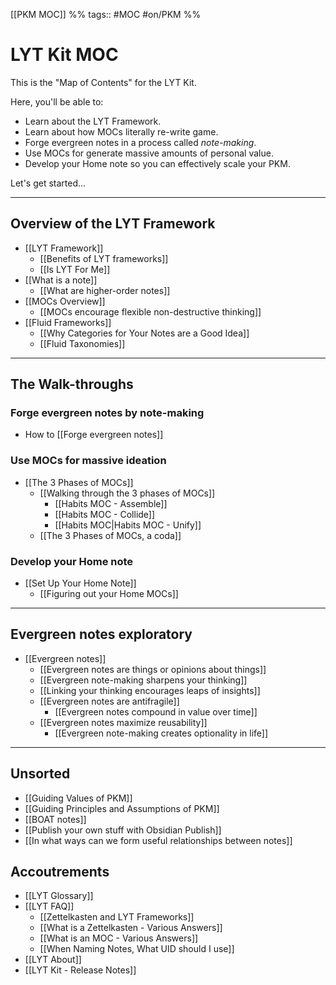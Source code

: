 [[PKM MOC]] %% tags:: #MOC #on/PKM %%
# LYT Kit MOC
This is the "Map of Contents" for the LYT Kit.

Here, you'll be able to:
- Learn about the LYT Framework.
- Learn about how MOCs literally re-write game.
- Forge evergreen notes in a process called *note-making*.
- Use MOCs for generate massive amounts of personal value.
- Develop your Home note so you can effectively scale your PKM.

Let's get started...

---
## Overview of the LYT Framework
- [[LYT Framework]]
	- [[Benefits of LYT frameworks]] 
	- [[Is LYT For Me]]
- [[What is a note]]
	- [[What are higher-order notes]]
- [[MOCs Overview]]
	- [[MOCs encourage flexible non-destructive thinking]]
- [[Fluid Frameworks]]
	- [[Why Categories for Your Notes are a Good Idea]]
	- [[Fluid Taxonomies]]

---
## The Walk-throughs
### Forge evergreen notes by note-making
- How to [[Forge evergreen notes]]

### Use MOCs for massive ideation
- [[The 3 Phases of MOCs]]
	- [[Walking through the 3 phases of MOCs]]
		- [[Habits MOC - Assemble]]
		- [[Habits MOC - Collide]]
		- [[Habits MOC|Habits MOC - Unify]]
	- [[The 3 Phases of MOCs, a coda]]

### Develop your Home note
- [[Set Up Your Home Note]]
	- [[Figuring out your Home MOCs]]

---
## Evergreen notes exploratory
- [[Evergreen notes]]
	- [[Evergreen notes are things or opinions about things]]
	- [[Evergreen note-making sharpens your thinking]]
	- [[Linking your thinking encourages leaps of insights]]
	- [[Evergreen notes are antifragile]]
		- [[Evergreen notes compound in value over time]]
	- [[Evergreen notes maximize reusability]]
		- [[Evergreen note-making creates optionality in life]]

---
## Unsorted
- [[Guiding Values of PKM]]
- [[Guiding Principles and Assumptions of PKM]]
- [[BOAT notes]]
- [[Publish your own stuff with Obsidian Publish]]
- [[In what ways can we form useful relationships between notes]]

## Accoutrements
- [[LYT Glossary]]
- [[LYT FAQ]]
	- [[Zettelkasten and LYT Frameworks]]
	- [[What is a Zettelkasten - Various Answers]]
	- [[What is an MOC - Various Answers]]
	- [[When Naming Notes, What UID should I use]]
- [[LYT About]]
- [[LYT Kit - Release Notes]]
